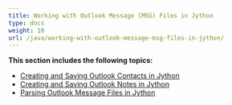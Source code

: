 ```yaml
---
title: Working with Outlook Message (MSG) Files in Jython
type: docs
weight: 10
url: /java/working-with-outlook-message-msg-files-in-jython/
---
```


**This section includes the following topics:**

- [Creating and Saving Outlook Contacts in Jython](/java/creating-and-saving-outlook-contacts-in-jython/)
- [Creating and Saving Outlook Notes in Jython](/java/creating-and-saving-outlook-notes-in-jython/)
- [Parsing Outlook Message Files in Jython](/java/parsing-outlook-message-files-in-jython/)
